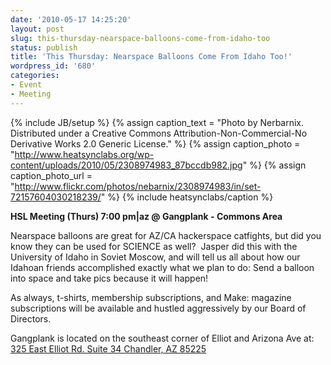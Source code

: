 ```yaml
---
date: '2010-05-17 14:25:20'
layout: post
slug: this-thursday-nearspace-balloons-come-from-idaho-too
status: publish
title: 'This Thursday: Nearspace Balloons Come From Idaho Too!'
wordpress_id: '680'
categories:
- Event
- Meeting
---
```


{% include JB/setup %}
{% assign caption_text = "Photo by Nerbarnix.  Distributed under a Creative Commons Attribution-Non-Commercial-No Derivative Works 2.0 Generic License." %}
{% assign caption_photo = "http://www.heatsynclabs.org/wp-content/uploads/2010/05/2308974983_87bccdb982.jpg" %}
{% assign caption_photo_url = "http://www.flickr.com/photos/nebarnix/2308974983/in/set-72157604030218239/" %}
{% include heatsynclabs/caption %}

**HSL Meeting (Thurs) 7:00 pm|az @ Gangplank - Commons Area**

Nearspace balloons are great for AZ/CA hackerspace catfights, but did you know they can be used for SCIENCE as well?  Jasper did this with the University of Idaho in Soviet Moscow, and will tell us all about how our Idahoan friends accomplished exactly what we plan to do: Send a balloon into space and take pics because it will happen!

As always, t-shirts, membership subscriptions, and Make: magazine  subscriptions will be available and hustled aggressively by our Board of  Directors.

Gangplank is located on the southeast corner of Elliot and Arizona  Ave at:
[325 East Elliot Rd. Suite 34
Chandler, AZ 85225](http://maps.google.com/maps?f=q&source=s_q&hl=en&geocode=&q=325+East+Elliot+Rd.+Suite+34+Chandler,+AZ+85225&sll=37.0625,-95.677068&sspn=46.005754,59.414063&ie=UTF8&hq=&hnear=325+E+Elliot+Rd,+Chandler,+Maricopa,+Arizona+85225&t=h&z=16)
